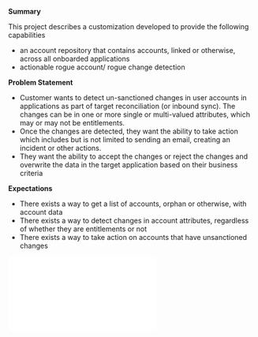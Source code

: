 **Summary**

This project describes a customization developed to provide the following capabilities
* an account repository that contains accounts, linked or otherwise, across all onboarded applications
* actionable rogue account/ rogue change detection
  
**Problem Statement**

* Customer wants to detect un-sanctioned changes in user accounts in applications as part of target reconciliation (or inbound sync). The changes can be in one or more single or multi-valued attributes, which may or may not be entitlements.
* Once the changes are detected, they want the ability to take action which includes but is not limited to sending an email, creating an incident or other actions.
* They want the ability to accept the changes or reject the changes and overwrite the data in the target application based on their business criteria

**Expectations**

* There exists a way to get a list of accounts, orphan or otherwise, with account data
* There exists a way to detect changes in account attributes, regardless of whether they are entitlements or not
* There exists a way to take action on accounts that have unsanctioned changes

![Solution details](./nativechangedetection/x.md)
